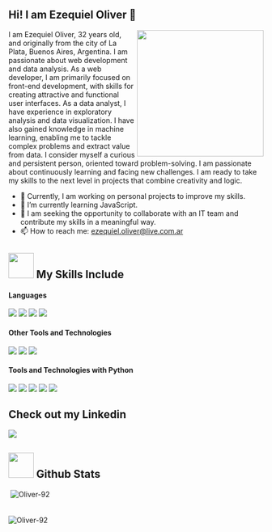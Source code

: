 ## Hi! I am Ezequiel Oliver 👋

<img align="right" src="https://github.com/7oSkaaa/7oSkaaa/blob/main/Images/Right_Side.gif?raw=true" width = 250px>

I am Ezequiel Oliver, 32 years old, and originally from the city of La Plata, Buenos Aires, Argentina. I am passionate about web development and data analysis.
As a web developer, I am primarily focused on front-end development, with skills for creating attractive and functional user interfaces.
As a data analyst, I have experience in exploratory analysis and data visualization. I have also gained knowledge in machine learning, enabling me to tackle complex problems and extract value from data.
I consider myself a curious and persistent person, oriented toward problem-solving. I am passionate about continuously learning and facing new challenges. I am ready to take my skills to the next level in projects that combine creativity and logic.

- 🔭 Currently, I am working on personal projects to improve my skills.
- 🌱 I’m currently learning JavaScript.
- 👯 I am seeking the opportunity to collaborate with an IT team and contribute my skills in a meaningful way.
- 📫 How to reach me: ezequiel.oliver@live.com.ar

## <img src = "https://github.com/7oSkaaa/7oSkaaa/blob/main/Images/about_me.gif?raw=true" width = 50px> My Skills Include

<h4> Languages </h4>
<span> 
  <img src="https://img.shields.io/badge/HTML5-E34F26?style=for-the-badge&logo=html5&logoColor=white">
  <img src="https://img.shields.io/badge/CSS3-1572B6?style=for-the-badge&logo=css3&logoColor=white">
  <img src="https://img.shields.io/badge/JavaScript-F7DF1E?style=for-the-badge&logo=javascript&logoColor=black">
  <img src="https://img.shields.io/badge/python-3670A0?style=for-the-badge&logo=python&logoColor=ffdd54">
</span>


<h4> Other Tools and Technologies </h4>
<span>
  <img src="https://img.shields.io/badge/Git-F05032?style=for-the-badge&logo=git&logoColor=white">
  <img src="https://img.shields.io/badge/MySQL-00000F?style=for-the-badge&logo=mysql&logoColor=white">
  <img src="https://img.shields.io/badge/sqlite-%2307405e.svg?style=for-the-badge&logo=sqlite&logoColor=white">
</span>

<h4> Tools and Technologies with Python </h4>
<span>
  <img src="https://img.shields.io/badge/Matplotlib-%23ffffff.svg?style=for-the-badge&logo=Matplotlib&logoColor=black">
  <img src="https://img.shields.io/badge/numpy-%23013243.svg?style=for-the-badge&logo=numpy&logoColor=white">
  <img src="https://img.shields.io/badge/pandas-%23150458.svg?style=for-the-badge&logo=pandas&logoColor=white">
  <img src="https://img.shields.io/badge/scikit--learn-%23F7931E.svg?style=for-the-badge&logo=scikit-learn&logoColor=white">
  <img src="https://img.shields.io/badge/flask-%23000.svg?style=for-the-badge&logo=flask&logoColor=white">
</span>

## Check out my Linkedin
<a href= "https://www.linkedin.com/in/ezequiel-oliver/" target='_blank'>
    <img src="https://img.shields.io/badge/linkedin-%230077B5.svg?style=for-the-badge&logo=linkedin&logoColor=white">
</a>


## <img src = "https://github.com/7oSkaaa/7oSkaaa/blob/main/Images/Statistics.gif?raw=true" width = 50px>  Github Stats

<span>&nbsp;<img align="center" src="https://github-readme-stats.vercel.app/api?username=Oliver-92&show_icons=true&theme=dark&locale=en" alt="Oliver-92" /></span>
<br><br><br>
<span><img align="center" src="https://github-readme-streak-stats.herokuapp.com/?user=Oliver-92&theme=dark" alt="Oliver-92" /></span>


